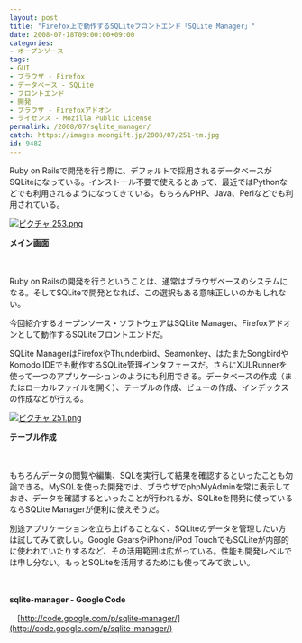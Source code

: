 ```yaml
---
layout: post
title: "Firefox上で動作するSQLiteフロントエンド「SQLite Manager」"
date: 2008-07-18T09:00:00+09:00
categories:
- オープンソース
tags: 
- GUI
- ブラウザ - Firefox
- データベース - SQLite
- フロントエンド
- 開発
- ブラウザ - Firefoxアドオン
- ライセンス - Mozilla Public License
permalink: /2008/07/sqlite_manager/
catch: https://images.moongift.jp/2008/07/251-tm.jpg
id: 9482
---
```

Ruby on Railsで開発を行う際に、デフォルトで採用されるデータベースがSQLiteになっている。インストール不要で使えるとあって、最近ではPythonなどでも利用されるようになってきている。もちろんPHP、Java、Perlなどでも利用されている。

  

[![ピクチャ 253.png](https://images.moongift.jp/2008/07/253-tm.jpg)](https://images.moongift.jp/2008/07/253.jpg)  
  
**メイン画面**

  

　

  

Ruby on Railsの開発を行うということは、通常はブラウザベースのシステムになる。そしてSQLiteで開発となれば、この選択もある意味正しいのかもしれない。

  

今回紹介するオープンソース・ソフトウェアはSQLite Manager、Firefoxアドオンとして動作するSQLiteフロントエンドだ。

  
  
<!--more-->  

SQLite ManagerはFirefoxやThunderbird、Seamonkey、はたまたSongbirdやKomodo IDEでも動作するSQLite管理インタフェースだ。さらにXULRunnerを使って一つのアプリケーションのようにも利用できる。データベースの作成（またはローカルファイルを開く）、テーブルの作成、ビューの作成、インデックスの作成などが行える。

  

[![ピクチャ 251.png](https://images.moongift.jp/2008/07/251-tm.jpg)](https://images.moongift.jp/2008/07/251.jpg)  
  
**テーブル作成**

  

　

  

もちろんデータの閲覧や編集、SQLを実行して結果を確認するといったことも勿論できる。MySQLを使った開発では、ブラウザでphpMyAdminを常に表示しておき、データを確認するといったことが行われるが、SQLiteを開発に使っているならSQLite Managerが便利に使えそうだ。

  

別途アプリケーションを立ち上げることなく、SQLiteのデータを管理したい方は試してみて欲しい。Google GearsやiPhone/iPod TouchでもSQLiteが内部的に使われていたりするなど、その活用範囲は広がっている。性能も開発レベルでは申し分ない。もっとSQLiteを活用するためにも使ってみて欲しい。

  

　

  

**sqlite-manager - Google Code**  
  
　[http://code.google.com/p/sqlite-manager/](http://code.google.com/p/sqlite-manager/)

  
